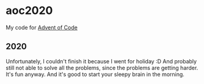# aoc2020
My code for [Advent of Code](https://adventofcode.com)

## 2020
Unfortunately, I couldn't finish it because I went for holiday :D And probably still not able to solve all the problems, since the problems are getting harder. It's fun anyway. And it's good to start your sleepy brain in the morning.
